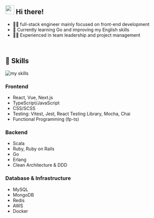 ## <img src="https://media.giphy.com/media/hvRJCLFzcasrR4ia7z/giphy.gif" width="28"> Hi there!

- 🧑‍💻 full-stack engineer mainly focused on front-end development
- 🌱 Currently learning Go and improving my English skills
- 👨‍💼 Experienced in team leadership and project management
<br>

## 🌱 Skills
<img alt="my skills" src="https://skillicons.dev/icons?theme=dark&perline=8&i=html,css,sass,js,ts,react,vue,nextjs,redux,styledcomponents,ruby,rails,go,scala,php,laravel,mysql,mongodb,docker,aws,firebase,vite,vitest,jest" />

### Frontend
- React, Vue, Next.js
- TypeScript/JavaScript
- CSS/SCSS
- Testing: Vitest, Jest, React Testing Library, Mocha, Chai
- Functional Programming (fp-ts)

### Backend
- Scala
- Ruby, Ruby on Rails
- Go
- Erlang
- Clean Architecture & DDD

### Database & Infrastructure
- MySQL
- MongoDB
- Redis
- AWS
- Docker
